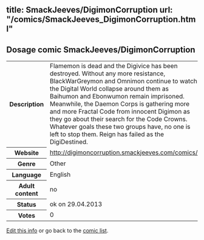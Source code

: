 title: SmackJeeves/DigimonCorruption
url: "/comics/SmackJeeves_DigimonCorruption.html"
---
Dosage comic SmackJeeves/DigimonCorruption
-----------------------------------------

<p id="msg"></p>
<script type="text/javascript">
if (window.location.search === '?edit_info_mail=sent_ok') {
  var elem = document.getElementById("msg");
  elem.innerHTML = 'Edited information sucessfully sent.';
  elem.className = 'ok';
}
</script>
<table class="comicinfo">
<tr>
<th>Description</th><td>Flamemon is dead and the Digivice has been destroyed. Without any more resistance, BlackWarGreymon and Omnimon continue to watch the Digital World collapse around them as Baihumon and Ebonwumon remain imprisoned. Meanwhile, the Daemon Corps is gathering more and more Fractal Code from innocent Digimon as they go about their search for the Code Crowns. Whatever goals these two groups have, no one is left to stop them. Reign has failed as the DigiDestined.</td>
</tr>
<tr>
<th>Website</th><td><a href="http://digimoncorruption.smackjeeves.com/comics/">http://digimoncorruption.smackjeeves.com/comics/</a></td>
</tr>
<tr>
<th>Genre</th><td>Other</td>
</tr>
<tr>
<th>Language</th><td>English</td>
</tr>
<tr>
<th>Adult content</th><td>no</td>
</tr>
<tr>
<th>Status</th><td>ok on 29.04.2013</td>
</tr>
<tr>
<th>Votes</th><td>0</td>
</tr>
</table>

[Edit this info](SmackJeeves_DigimonCorruption_edit.html) or go back to the [comic list](../comic-index.html).
